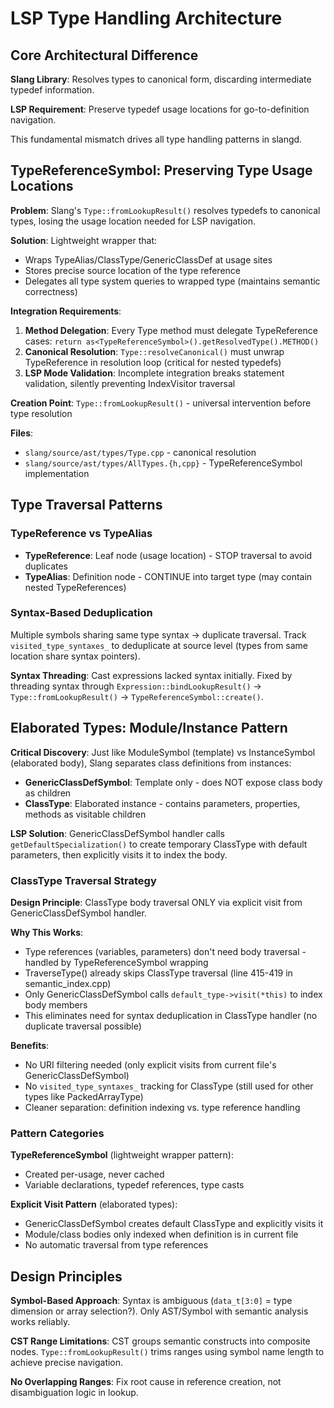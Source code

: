 # LSP Type Handling Architecture

## Core Architectural Difference

**Slang Library**: Resolves types to canonical form, discarding intermediate typedef information.

**LSP Requirement**: Preserve typedef usage locations for go-to-definition navigation.

This fundamental mismatch drives all type handling patterns in slangd.

## TypeReferenceSymbol: Preserving Type Usage Locations

**Problem**: Slang's `Type::fromLookupResult()` resolves typedefs to canonical types, losing the usage location needed for LSP navigation.

**Solution**: Lightweight wrapper that:

- Wraps TypeAlias/ClassType/GenericClassDef at usage sites
- Stores precise source location of the type reference
- Delegates all type system queries to wrapped type (maintains semantic correctness)

**Integration Requirements**:

1. **Method Delegation**: Every Type method must delegate TypeReference cases: `return as<TypeReferenceSymbol>().getResolvedType().METHOD()`
2. **Canonical Resolution**: `Type::resolveCanonical()` must unwrap TypeReference in resolution loop (critical for nested typedefs)
3. **LSP Mode Validation**: Incomplete integration breaks statement validation, silently preventing IndexVisitor traversal

**Creation Point**: `Type::fromLookupResult()` - universal intervention before type resolution

**Files**:

- `slang/source/ast/types/Type.cpp` - canonical resolution
- `slang/source/ast/types/AllTypes.{h,cpp}` - TypeReferenceSymbol implementation

## Type Traversal Patterns

### TypeReference vs TypeAlias

- **TypeReference**: Leaf node (usage location) - STOP traversal to avoid duplicates
- **TypeAlias**: Definition node - CONTINUE into target type (may contain nested TypeReferences)

### Syntax-Based Deduplication

Multiple symbols sharing same type syntax → duplicate traversal. Track `visited_type_syntaxes_` to deduplicate at source level (types from same location share syntax pointers).

**Syntax Threading**: Cast expressions lacked syntax initially. Fixed by threading syntax through `Expression::bindLookupResult()` → `Type::fromLookupResult()` → `TypeReferenceSymbol::create()`.

## Elaborated Types: Module/Instance Pattern

**Critical Discovery**: Just like ModuleSymbol (template) vs InstanceSymbol (elaborated body), Slang separates class definitions from instances:

- **GenericClassDefSymbol**: Template only - does NOT expose class body as children
- **ClassType**: Elaborated instance - contains parameters, properties, methods as visitable children

**LSP Solution**: GenericClassDefSymbol handler calls `getDefaultSpecialization()` to create temporary ClassType with default parameters, then explicitly visits it to index the body.

### ClassType Traversal Strategy

**Design Principle**: ClassType body traversal ONLY via explicit visit from GenericClassDefSymbol handler.

**Why This Works**:
- Type references (variables, parameters) don't need body traversal - handled by TypeReferenceSymbol wrapping
- TraverseType() already skips ClassType traversal (line 415-419 in semantic_index.cpp)
- Only GenericClassDefSymbol calls `default_type->visit(*this)` to index body members
- This eliminates need for syntax deduplication in ClassType handler (no duplicate traversal possible)

**Benefits**:
- No URI filtering needed (only explicit visits from current file's GenericClassDefSymbol)
- No `visited_type_syntaxes_` tracking for ClassType (still used for other types like PackedArrayType)
- Cleaner separation: definition indexing vs. type reference handling

### Pattern Categories

**TypeReferenceSymbol** (lightweight wrapper pattern):

- Created per-usage, never cached
- Variable declarations, typedef references, type casts

**Explicit Visit Pattern** (elaborated types):

- GenericClassDefSymbol creates default ClassType and explicitly visits it
- Module/class bodies only indexed when definition is in current file
- No automatic traversal from type references

## Design Principles

**Symbol-Based Approach**: Syntax is ambiguous (`data_t[3:0]` = type dimension or array selection?). Only AST/Symbol with semantic analysis works reliably.

**CST Range Limitations**: CST groups semantic constructs into composite nodes. `Type::fromLookupResult()` trims ranges using symbol name length to achieve precise navigation.

**No Overlapping Ranges**: Fix root cause in reference creation, not disambiguation logic in lookup.
